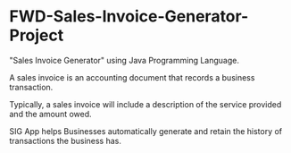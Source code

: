 # FWD-Sales-Invoice-Generator-Project

"Sales Invoice Generator" using Java Programming Language.

A sales invoice is an accounting document that records a business transaction.

Typically, a sales invoice will include a description of the service provided and the amount owed.

SIG App helps Businesses automatically generate and retain the history of transactions the business has.
